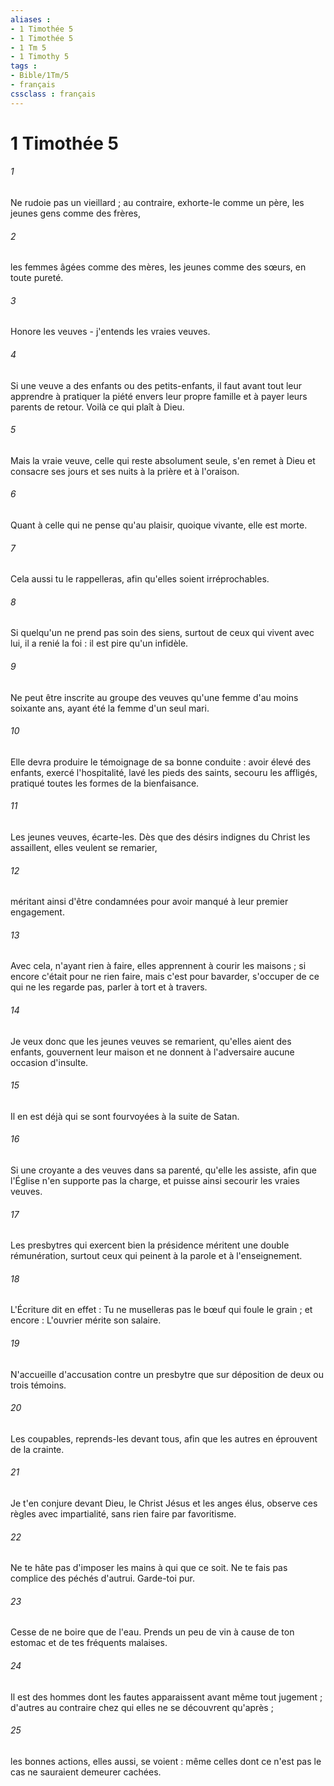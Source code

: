 ```yaml
---
aliases : 
- 1 Timothée 5
- 1 Timothée 5
- 1 Tm 5
- 1 Timothy 5
tags : 
- Bible/1Tm/5
- français
cssclass : français
---
```


# 1 Timothée 5

###### 1
Ne rudoie pas un vieillard ; au contraire, exhorte-le comme un père, les jeunes gens comme des frères, 
###### 2
les femmes âgées comme des mères, les jeunes comme des sœurs, en toute pureté. 
###### 3
Honore les veuves - j'entends les vraies veuves. 
###### 4
Si une veuve a des enfants ou des petits-enfants, il faut avant tout leur apprendre à pratiquer la piété envers leur propre famille et à payer leurs parents de retour. Voilà ce qui plaît à Dieu. 
###### 5
Mais la vraie veuve, celle qui reste absolument seule, s'en remet à Dieu et consacre ses jours et ses nuits à la prière et à l'oraison. 
###### 6
Quant à celle qui ne pense qu'au plaisir, quoique vivante, elle est morte. 
###### 7
Cela aussi tu le rappelleras, afin qu'elles soient irréprochables. 
###### 8
Si quelqu'un ne prend pas soin des siens, surtout de ceux qui vivent avec lui, il a renié la foi : il est pire qu'un infidèle. 
###### 9
Ne peut être inscrite au groupe des veuves qu'une femme d'au moins soixante ans, ayant été la femme d'un seul mari. 
###### 10
Elle devra produire le témoignage de sa bonne conduite : avoir élevé des enfants, exercé l'hospitalité, lavé les pieds des saints, secouru les affligés, pratiqué toutes les formes de la bienfaisance. 
###### 11
Les jeunes veuves, écarte-les. Dès que des désirs indignes du Christ les assaillent, elles veulent se remarier, 
###### 12
méritant ainsi d'être condamnées pour avoir manqué à leur premier engagement. 
###### 13
Avec cela, n'ayant rien à faire, elles apprennent à courir les maisons ; si encore c'était pour ne rien faire, mais c'est pour bavarder, s'occuper de ce qui ne les regarde pas, parler à tort et à travers. 
###### 14
Je veux donc que les jeunes veuves se remarient, qu'elles aient des enfants, gouvernent leur maison et ne donnent à l'adversaire aucune occasion d'insulte. 
###### 15
Il en est déjà qui se sont fourvoyées à la suite de Satan. 
###### 16
Si une croyante a des veuves dans sa parenté, qu'elle les assiste, afin que l'Église n'en supporte pas la charge, et puisse ainsi secourir les vraies veuves. 
###### 17
Les presbytres qui exercent bien la présidence méritent une double rémunération, surtout ceux qui peinent à la parole et à l'enseignement. 
###### 18
L'Écriture dit en effet : Tu ne muselleras pas le bœuf qui foule le grain ; et encore : L'ouvrier mérite son salaire. 
###### 19
N'accueille d'accusation contre un presbytre que sur déposition de deux ou trois témoins. 
###### 20
Les coupables, reprends-les devant tous, afin que les autres en éprouvent de la crainte. 
###### 21
Je t'en conjure devant Dieu, le Christ Jésus et les anges élus, observe ces règles avec impartialité, sans rien faire par favoritisme. 
###### 22
Ne te hâte pas d'imposer les mains à qui que ce soit. Ne te fais pas complice des péchés d'autrui. Garde-toi pur. 
###### 23
Cesse de ne boire que de l'eau. Prends un peu de vin à cause de ton estomac et de tes fréquents malaises. 
###### 24
Il est des hommes dont les fautes apparaissent avant même tout jugement ; d'autres au contraire chez qui elles ne se découvrent qu'après ; 
###### 25
les bonnes actions, elles aussi, se voient : même celles dont ce n'est pas le cas ne sauraient demeurer cachées. 
